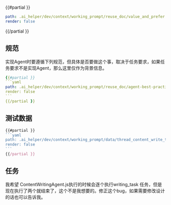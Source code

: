 
{{#partial }}
```yaml
path: .ai_helper/dev/context/working_prompt/reuse_doc/value_and_prefer.md
render: false
```
{{/partial }}


## 规范

实现Agent时要遵循下列规范，但具体是否要做这个事，取决于任务要求，如果任务要求不是实现Agent，那么这里仅作为背景信息。
`````yaml
{{#partial }}
```yaml
path: .ai_helper/dev/context/working_prompt/reuse_doc/agent-best-practice-brief.md
render: false
```
{{/partial }}
`````

## 测试数据

`````js
{{#partial }}
```yaml
path: .ai_helper/dev/context/working_prompt/data/thread_content_write_test.json
render: false
```
{{/partial }}
`````

## 任务

我希望 ContentWritingAgent.js执行的时候会逐个执行writing_task 任务，但是现在执行了两个就结束了，这个不是我想要的。修正这个bug，如果需要修改设计的话也可以告诉我。